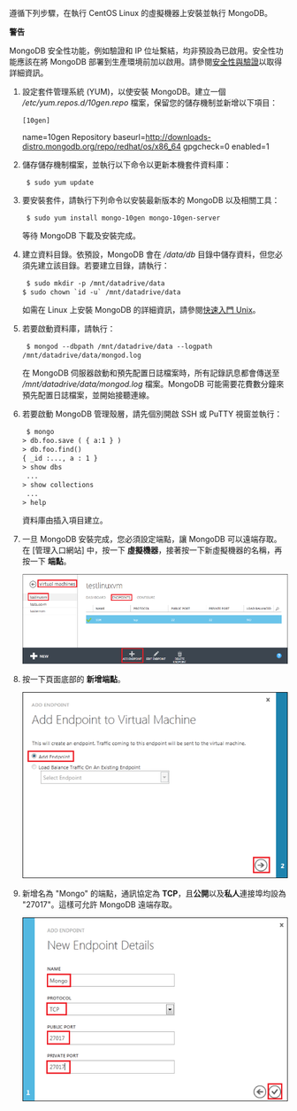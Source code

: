 遵循下列步驟，在執行 CentOS Linux 的虛擬機器上安裝並執行 MongoDB。

 
<div  class="dev-callout">
<b>警告</b>
<p>MongoDB 安全性功能，例如驗證和 IP 位址繫結，均非預設為已啟用。安全性功能應該在將 MongoDB 部署到生產環境前加以啟用。請參閱<a href="http://www.mongodb.org/display/DOCS/Security+and+Authentication">安全性與驗證</a>以取得詳細資訊。</p>
</div>

 1.  設定套件管理系統 (YUM)，以使安裝 MongoDB。建立一個 */etc/yum.repos.d/10gen.repo* 檔案，保留您的儲存機制並新增以下項目：
    
         [10gen]
        name=10gen Repository
        baseurl=http://downloads-distro.mongodb.org/repo/redhat/os/x86_64
        gpgcheck=0
        enabled=1

2.  儲存儲存機制檔案，並執行以下命令以更新本機套件資料庫：
    
         $ sudo yum update

3.  要安裝套件，請執行下列命令以安裝最新版本的 MongoDB 以及相關工具：
    
         $ sudo yum install mongo-10gen mongo-10gen-server
    
    等待 MongoDB 下載及安裝完成。

4.  建立資料目錄。依預設，MongoDB 會在 */data/db* 目錄中儲存資料，但您必須先建立該目錄。若要建立目錄，請執行：
    
         $ sudo mkdir -p /mnt/datadrive/data
        $ sudo chown `id -u` /mnt/datadrive/data
    
    如需在 Linux 上安裝 MongoDB 的詳細資訊，請參閱[快速入門 Unix][1]。

5.  若要啟動資料庫，請執行：
    
         $ mongod --dbpath /mnt/datadrive/data --logpath /mnt/datadrive/data/mongod.log
    
    在 MongoDB 伺服器啟動和預先配置日誌檔案時，所有記錄訊息都會傳送至 */mnt/datadrive/data/mongod.log* 檔案。MongoDB 可能需要花費數分鐘來預先配置日誌檔案，並開始接聽連線。

6.  若要啟動 MongoDB 管理殼層，請先個別開啟 SSH 或 PuTTY 視窗並執行：
    
         $ mongo
        > db.foo.save ( { a:1 } )
        > db.foo.find()
        { _id :..., a : 1 }
        > show dbs  
         ...
        > show collections  
         ...  
        > help  
    
    資料庫由插入項目建立。

7.  一旦 MongoDB 安裝完成，您必須設定端點，讓 MongoDB 可以遠端存取。在 [管理入口網站] 中，按一下 **虛擬機器**，接著按一下新虛擬機器的名稱，再按一下 **端點**。
    
    ![端點](./media/install-and-run-mongo-on-centos-vm/LinuxVmAddEndpoint.png)

8.  按一下頁面底部的 **新增端點**。
    
    ![端點](./media/install-and-run-mongo-on-centos-vm/LinuxVmAddEndpoint2.png)

9.  新增名為 "Mongo" 的端點，通訊協定為 **TCP**，且**公開**以及**私人**連接埠均設為 "27017"。這樣可允許  MongoDB 遠端存取。
    
    ![端點](./media/install-and-run-mongo-on-centos-vm/LinuxVmAddEndpoint3.png)



[1]: http://www.mongodb.org/display/DOCS/Quickstart+Unix